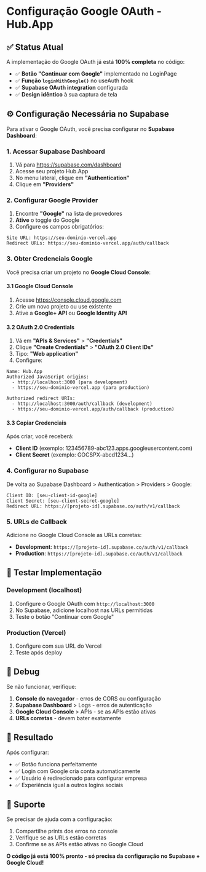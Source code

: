 # Configuração Google OAuth - Hub.App

## ✅ Status Atual

A implementação do Google OAuth já está **100% completa** no código:

- ✅ **Botão "Continuar com Google"** implementado no LoginPage
- ✅ **Função `loginWithGoogle()`** no useAuth hook  
- ✅ **Supabase OAuth integration** configurada
- ✅ **Design idêntico** à sua captura de tela

## ⚙️ Configuração Necessária no Supabase

Para ativar o Google OAuth, você precisa configurar no **Supabase Dashboard**:

### 1. Acessar Supabase Dashboard
1. Vá para https://supabase.com/dashboard
2. Acesse seu projeto Hub.App
3. No menu lateral, clique em **"Authentication"**
4. Clique em **"Providers"**

### 2. Configurar Google Provider
1. Encontre **"Google"** na lista de provedores
2. **Ative** o toggle do Google
3. Configure os campos obrigatórios:

```
Site URL: https://seu-dominio-vercel.app
Redirect URLs: https://seu-dominio-vercel.app/auth/callback
```

### 3. Obter Credenciais Google
Você precisa criar um projeto no **Google Cloud Console**:

#### 3.1 Google Cloud Console
1. Acesse https://console.cloud.google.com
2. Crie um novo projeto ou use existente
3. Ative a **Google+ API** ou **Google Identity API**

#### 3.2 OAuth 2.0 Credentials
1. Vá em **"APIs & Services"** > **"Credentials"**
2. Clique **"Create Credentials"** > **"OAuth 2.0 Client IDs"**
3. Tipo: **"Web application"**
4. Configure:

```
Name: Hub.App
Authorized JavaScript origins:
  - http://localhost:3000 (para development)  
  - https://seu-dominio-vercel.app (para production)

Authorized redirect URIs:
  - http://localhost:3000/auth/callback (development)
  - https://seu-dominio-vercel.app/auth/callback (production)
```

#### 3.3 Copiar Credenciais
Após criar, você receberá:
- **Client ID** (exemplo: 123456789-abc123.apps.googleusercontent.com)
- **Client Secret** (exemplo: GOCSPX-abcd1234...)

### 4. Configurar no Supabase
De volta ao Supabase Dashboard > Authentication > Providers > Google:

```
Client ID: [seu-client-id-google]
Client Secret: [seu-client-secret-google]
Redirect URL: https://[projeto-id].supabase.co/auth/v1/callback
```

### 5. URLs de Callback
Adicione no Google Cloud Console as URLs corretas:
- **Development**: `https://[projeto-id].supabase.co/auth/v1/callback`
- **Production**: `https://[projeto-id].supabase.co/auth/v1/callback`

## 🧪 Testar Implementação

### Development (localhost)
1. Configure o Google OAuth com `http://localhost:3000`
2. No Supabase, adicione localhost nas URLs permitidas
3. Teste o botão "Continuar com Google"

### Production (Vercel)
1. Configure com sua URL do Vercel
2. Teste após deploy

## 🔧 Debug

Se não funcionar, verifique:

1. **Console do navegador** - erros de CORS ou configuração
2. **Supabase Dashboard** > Logs - erros de autenticação
3. **Google Cloud Console** > APIs - se as APIs estão ativas
4. **URLs corretas** - devem bater exatamente

## 🎯 Resultado

Após configurar:
- ✅ Botão funciona perfeitamente
- ✅ Login com Google cria conta automaticamente  
- ✅ Usuário é redirecionado para configurar empresa
- ✅ Experiência igual a outros logins sociais

## 📧 Suporte

Se precisar de ajuda com a configuração:
1. Compartilhe prints dos erros no console
2. Verifique se as URLs estão corretas
3. Confirme se as APIs estão ativas no Google Cloud

**O código já está 100% pronto - só precisa da configuração no Supabase + Google Cloud!**